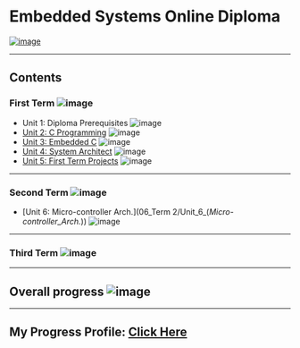 # Embedded Systems Online Diploma

[![image](https://drive.google.com/uc?export=view&id=1Bcpl5OGMCVsqHlF52MFKXuOHNEaKHi92)](https://www.learn-in-depth.com/online-diploma/sayedaya01@gmail.com)

---

## Contents

### First Term ![image](https://progress-bar.dev/100/?title=Done)

- Unit 1: Diploma Prerequisites ![image](https://progress-bar.dev/100/?title=No_Assignments&color=bababa)
- [Unit 2: C Programming](02_C_Programming) ![image](https://progress-bar.dev/100/)
- [Unit 3: Embedded C](03_Embedded_C) ![image](https://progress-bar.dev/100/)
- [Unit 4: System Architect](04_System_Architect) ![image](https://progress-bar.dev/100/)
- [Unit 5: First Term Projects](05_First_Term_Projects) ![image](https://progress-bar.dev/100/)

---

### Second Term ![image](https://progress-bar.dev/15/?title=In_Progress&color=ff00ff)
- [Unit 6: Micro-controller Arch.](06_Term 2/Unit_6_(_Micro-controller_Arch._)) ![image](https://progress-bar.dev/70/)

---

### Third Term ![image](https://progress-bar.dev/0/?title=In_Progress&color=ff00ff)

---

## Overall progress ![image](https://progress-bar.dev/1/?scale=3&title=Terms&suffix=&width=230&color=aa00ff)

---

## My Progress Profile: [Click Here](https://www.learn-in-depth.com/online-diploma/sayedaya01@gmail.com)
